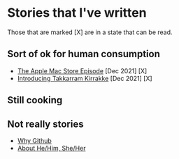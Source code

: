 # Stories that I've written

Those that are marked [X] are in a state that can be read.

## Sort of ok for human consumption

- [The Apple Mac Store Episode](pages/TheAppleMacStoreEpisode.md) [Dec 2021] [X]
- [Introducing Takkarram Kirrakke](pages/IntroducingTakkarramKirrakke.md) [Dec 2021] [X]
  

## Still cooking

## Not really stories
- [Why Github](pages/WhyGithub.md)
- [About He/Him, She/Her](pages/AboutHeHimAndSheHer.md) 
  